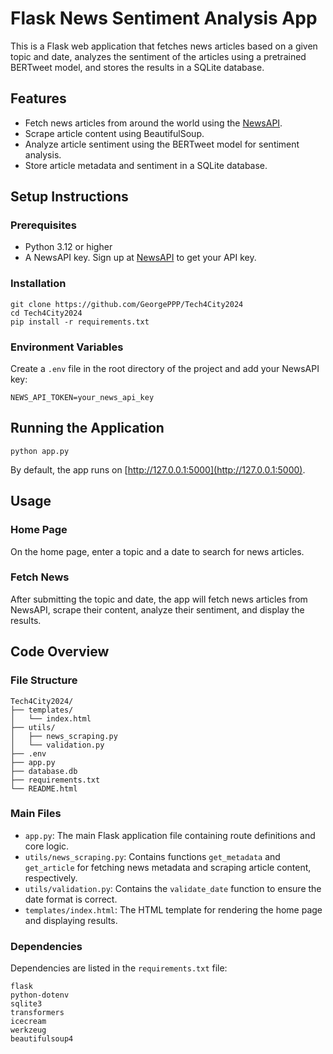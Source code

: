 Flask News Sentiment Analysis App
=================================

This is a Flask web application that fetches news articles based on a given topic and date, analyzes the sentiment of the articles using a pretrained BERTweet model, and stores the results in a SQLite database.

Features
--------

*   Fetch news articles from around the world using the [NewsAPI](https://newsapi.org).
*   Scrape article content using BeautifulSoup.
*   Analyze article sentiment using the BERTweet model for sentiment analysis.
*   Store article metadata and sentiment in a SQLite database.

Setup Instructions
------------------

### Prerequisites

*   Python 3.12 or higher
*   A NewsAPI key. Sign up at [NewsAPI](https://newsapi.org/register) to get your API key.

### Installation

    
    git clone https://github.com/GeorgePPP/Tech4City2024
    cd Tech4City2024
    pip install -r requirements.txt
    

### Environment Variables

Create a `.env` file in the root directory of the project and add your NewsAPI key:

    
    NEWS_API_TOKEN=your_news_api_key
    

Running the Application
-----------------------

    
    python app.py
    

By default, the app runs on [http://127.0.0.1:5000](http://127.0.0.1:5000).

Usage
-----

### Home Page

On the home page, enter a topic and a date to search for news articles.

### Fetch News

After submitting the topic and date, the app will fetch news articles from NewsAPI, scrape their content, analyze their sentiment, and display the results.

Code Overview
-------------

### File Structure

    
    Tech4City2024/
    ├── templates/
    │   └── index.html
    ├── utils/
    │   ├── news_scraping.py
    │   └── validation.py
    ├── .env
    ├── app.py
    ├── database.db
    ├── requirements.txt
    └── README.html
    

### Main Files

*   `app.py`: The main Flask application file containing route definitions and core logic.
*   `utils/news_scraping.py`: Contains functions `get_metadata` and `get_article` for fetching news metadata and scraping article content, respectively.
*   `utils/validation.py`: Contains the `validate_date` function to ensure the date format is correct.
*   `templates/index.html`: The HTML template for rendering the home page and displaying results.

### Dependencies

Dependencies are listed in the `requirements.txt` file:

    
    flask
    python-dotenv
    sqlite3
    transformers
    icecream
    werkzeug
    beautifulsoup4
